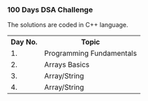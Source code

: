 <h3>100 Days DSA Challenge</h3>
<p> The solutions are coded in C++ language.</p>
<table>
   <tr>
    <th>Day No.</th>
    <th>Topic</th>
  </tr>
  <tr>
    <td>1.</td>
    <td>Programming Fundamentals</td>
  </tr>
  <tr>
    <td>2.</td>
    <td>Arrays Basics</td>
  </tr>
<tr>
    <td>3.</td>
    <td>Array/String</td>
  </tr>
   <tr>
    <td>4.</td>
    <td>Array/String</td>
  </tr>
</table>
